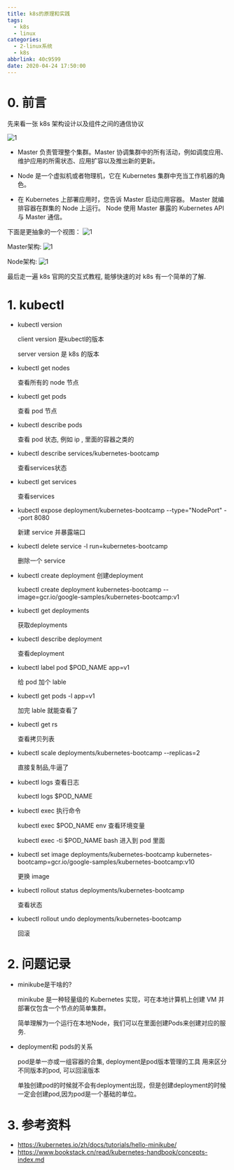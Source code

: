 ```yaml
---
title: k8s的原理和实践
tags:
  - k8s
  - linux
categories:
  - 2-linux系统
  - k8s
abbrlink: 40c9599
date: 2020-04-24 17:50:00
---
```




# 0. 前言

先来看一张 k8s 架构设计以及组件之间的通信协议

![1](k8s实践/2.jpeg)



+ Master 负责管理整个集群。Master 协调集群中的所有活动，例如调度应用、维护应用的所需状态、应用扩容以及推出新的更新。

+ Node 是一个虚拟机或者物理机，它在 Kubernetes 集群中充当工作机器的角色。
+ 在 Kubernetes 上部署应用时，您告诉 Master 启动应用容器。 Master 就编排容器在群集的 Node 上运行。 Node 使用 Master 暴露的 Kubernetes API 与 Master 通信。

<!-- more -->


下面是更抽象的一个视图：
![1](k8s实践/3.png)



Master架构:
![1](k8s实践/4.png)



Node架构:
![1](k8s实践/5.png)

最后走一遍 k8s 官网的交互式教程, 能够快速的对 k8s 有一个简单的了解.



# 1. kubectl 

+ kubectl version 

  client  version 是kubectl的版本

  server version 是 k8s 的版本

  

+ kubectl get nodes

  查看所有的 node 节点

  

+ kubectl get pods 

  查看 pod 节点

  

+ kubectl describe pods 

  查看 pod 状态, 例如 ip , 里面的容器之类的

  

+ kubectl describe services/kubernetes-bootcamp  

  查看services状态

  

+ kubectl get services 

  查看services



+ kubectl expose deployment/kubernetes-bootcamp --type="NodePort" --port 8080  

  新建 service 并暴露端口

  

+ kubectl delete service -l run=kubernetes-bootcamp  

  删除一个 service



+ kubectl create deployment  创建deployment

  kubectl create deployment kubernetes-bootcamp --image=gcr.io/google-samples/kubernetes-bootcamp:v1

  

+ kubectl get deployments

  获取deployments



+ kubectl describe deployment 

  查看deployment

  

+ kubectl label pod $POD_NAME app=v1  

  给 pod 加个 lable

  

+ kubectl get pods -l app=v1  

  加完 lable 就能查看了

  

+ kubectl get rs 

  查看拷贝列表

  

+ kubectl scale deployments/kubernetes-bootcamp --replicas=2  

  直接复制品,牛逼了

  

+ kubectl logs  查看日志

  kubectl logs $POD_NAME

  

+ kubectl exec 执行命令

  kubectl exec $POD_NAME env  查看环境变量

  kubectl exec -ti $POD_NAME bash  进入到 pod 里面

  

+ kubectl set image deployments/kubernetes-bootcamp kubernetes-bootcamp=gcr.io/google-samples/kubernetes-bootcamp:v10

  更换 image

  

+ kubectl rollout status deployments/kubernetes-bootcamp 

  查看状态

  

+ kubectl rollout undo deployments/kubernetes-bootcamp  

  回滚





# 2. 问题记录

+ minikube是干啥的?

   minikube 是一种轻量级的 Kubernetes 实现，可在本地计算机上创建 VM 并部署仅包含一个节点的简单集群。

  简单理解为一个运行在本地Node，我们可以在里面创建Pods来创建对应的服务.



+ deployment和 pods的关系

  pod是单一亦或一组容器的合集, deployment是pod版本管理的工具 用来区分不同版本的pod, 可以回滚版本

  单独创建pod的时候就不会有deployment出现，但是创建deployment的时候一定会创建pod,因为pod是一个基础的单位。





# 3. 参考资料

+ https://kubernetes.io/zh/docs/tutorials/hello-minikube/
+ https://www.bookstack.cn/read/kubernetes-handbook/concepts-index.md

